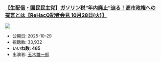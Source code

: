 ### [【生配信・国民民主党】ガソリン税“年内廃止”迫る！高市政権への提言とは【ReHacQ記者会見 10月28日(火)】](https://www.youtube.com/watch?v=nOjfVQGR4kw)
[![](https://img.youtube.com/vi/nOjfVQGR4kw/sddefault.jpg)](https://www.youtube.com/watch?v=nOjfVQGR4kw)
-   公開日: 2025-10-29
-   視聴数: 33,932
-   **いいね数: 485**
-   出演者: [玉木雄一郎](/rehacq_fan/people/玉木雄一郎 "wikilink")
